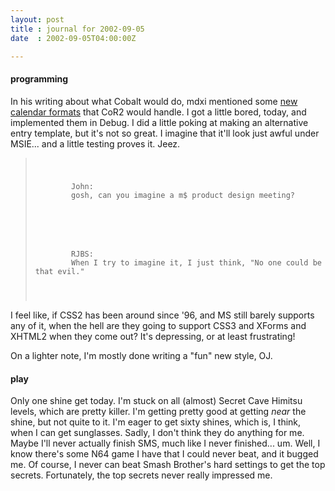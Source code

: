 ```yaml
---
layout: post
title : journal for 2002-09-05
date  : 2002-09-05T04:00:00Z

---
```

<h4>programming</h4>In his writing about what Cobalt would do, mdxi mentioned some <a href='http://docs.collapsar.net/cobalt/newcals.html'>new calendar formats</a> that CoR2 would handle.  I got a little bored, today, and implemented them in Debug.  I did a little poking at making an alternative entry template, but it's not so great.  I imagine that it'll look just awful under MSIE... and a little testing proves it.  Jeez.

<blockquote class='chat'>
<pre><code>	<p>
		<span class='u0'>John:</span>
		gosh, can you imagine a m$ product design meeting?
	</p>
	<p>
		<span class='u1'>RJBS:</span>
		When I try to imagine it, I just think, "No one could be that evil."
	</p>
</code></pre>

</blockquote>

I feel like, if CSS2 has been around since '96, and MS still barely supports any of it, when the hell are they going to support CSS3 and XForms and XHTML2 when they come out?  It's depressing, or at least frustrating!

On a lighter note, I'm mostly done writing a "fun" new style, OJ.<h4>play</h4>Only one shine get today.  I'm stuck on all (almost) Secret Cave Himitsu levels, which are pretty killer.  I'm getting pretty good at getting <em>near</em> the shine, but not quite to it.  I'm eager to get sixty shines, which is, I think, when I can get sunglasses.  Sadly, I don't think they do anything for me.  Maybe I'll never actually finish SMS, much like I never finished... um.  Well, I know there's some N64 game I have that I could never beat, and it bugged me.  Of course, I never can beat Smash Brother's hard settings to get the top secrets.  Fortunately, the top secrets never really impressed me.

